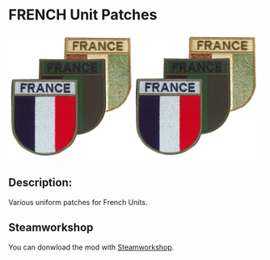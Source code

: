 # FRENCH Unit Patches

![Logo FR_Unit_Patches](https://github.com/inrepublica/FR_Unit_Patches/raw/master/Extras/Logos/Logo_FR_Unit_Patches_Pictures.png)

## Description:
Various uniform patches for French Units.

## Steamworkshop
You can donwload the mod with [Steamworkshop](https://steamcommunity.com/sharedfiles/filedetails/?id=1928043004).
